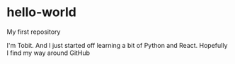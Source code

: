 # hello-world

My first repository

I'm Tobit. And I just started off learning a bit of Python and React.
Hopefully I find my way around GitHub
